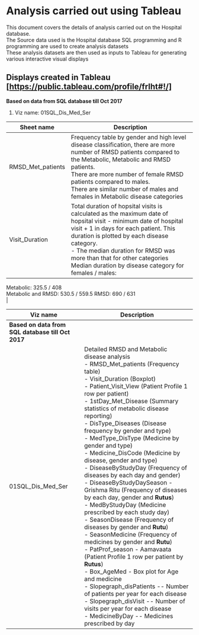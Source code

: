 # Analysis carried out using Tableau 

This document covers the details of analysis carried out on the Hospital database.  
The Source data used is the Hospital database
SQL programming and R programming are used to create analysis datasets  
These analysis datasets are then used as inputs to Tableau for generating various interactive visual displays  

## Displays created in Tableau [https://public.tableau.com/profile/frlht#!/]   

**Based on data from SQL database till Oct 2017**

1. Viz name: 01SQL_Dis_Med_Ser  

| Sheet name | Description |
| --- | --- |
| RMSD_Met_patients| Frequency table by gender and high level disease classification, there are more number of RMSD patients compared to the Metabolic, Metabolic and RMSD patients.<br>There are more number of female RMSD patients compared to males.<br>There are similar number of males and females in Metabolic disease categories| 
| Visit_Duration| Total duration of hopsital visits is calculated as the maximum date of hopsital visit - minimum date of hospital visit + 1 in days for each patient. This duration is plotted by each disease category. <br>- The median duration for RMSD was more than that for other categories<br>Median duration by disease category for females / males:  
Metabolic: 325.5 / 408  
Metabolic and RMSD: 530.5 / 559.5
RMSD: 690 / 631  
|   

| Viz name | Description |
| --- | --- |
| **Based on data from SQL database till Oct 2017**||
| 01SQL_Dis_Med_Ser|Detailed RMSD and Metabolic disease analysis<br>- RMSD_Met_patients (Frequency table)<br>- Visit_Duration (Boxplot)<br>- Patient_Visit_View (Patient Profile 1 row per patient)<br>- 1stDay_Met_Disease (Summary statistics of metabolic disease reporting)<br>- DisType_Diseases (Disease frequency by gender and type)<br>- MedType_DisType (Medicine by gender and type)<br>- Medicine_DisCode (Medicine by disease, gender and type)<br>- DiseaseByStudyDay (Frequency of diseases by each day and gender)<br>- DiseaseByStudyDaySeason - Grishma Ritu (Frequency of diseases by each day, gender and **Rutus**)<br>- MedByStudyDay (Medicine prescribed by each study day)<br>- SeasonDisease (Frequency of diseases by gender and **Rutu**)<br>- SeasonMedicine (Frequency of medicines by gender and **Rutu**)<br>- PatProf_season - Aamavaata (Patient Profile 1 row per patient by **Rutus**)<br>- Box_AgeMed - Box plot for Age and medicine<br>- Slopegraph_disPatients -- Number of patients per year for each disease<br>- Slopegraph_disVisit -- Number of visits per year for each disease<br>- MedicineByDay -- Medicines prescribed by day| 
